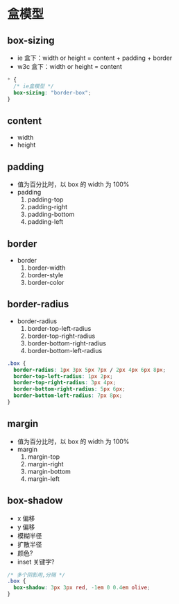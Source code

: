 # 盒模型

## box-sizing

- ie 盒下：width or height = content + padding + border
- w3c 盒下：width or height = content

```css
* {
  /* ie盒模型 */
  box-sizing: "border-box";
}
```

## content

- width
- height

## padding

- 值为百分比时，以 box 的 width 为 100%
- padding
  1. padding-top
  2. padding-right
  3. padding-bottom
  4. padding-left

## border

- border
  1. border-width
  2. border-style
  3. border-color

## border-radius

- border-radius
  1. border-top-left-radius
  2. border-top-right-radius
  3. border-bottom-right-radius
  4. border-bottom-left-radius

```css
.box {
  border-radius: 1px 3px 5px 7px / 2px 4px 6px 8px;
  border-top-left-radius: 1px 2px;
  border-top-right-radius: 3px 4px;
  border-bottom-right-radius: 5px 6px;
  border-bottom-left-radius: 7px 8px;
}
```

## margin

- 值为百分比时，以 box 的 width 为 100%
- margin
  1. margin-top
  2. margin-right
  3. margin-bottom
  4. margin-left

## box-shadow

- x 偏移
- y 偏移
- 模糊半径
- 扩散半径
- 颜色?
- inset 关键字?

```css
/* 多个阴影用,分隔 */
.box {
  box-shadow: 3px 3px red, -1em 0 0.4em olive;
}
```
